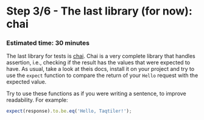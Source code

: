 # Step 3/6 - The last library (for now): chai
### Estimated time: 30 minutes

The last library for tests is [chai](https://www.chaijs.com/). Chai is a very complete library that handles assertion, i.e., checking if the result has the values that were expected to have. As usual, take a look at theis docs, install it on your project and try to use the `expect` function to compare the return of your `Hello` request with the expected value.

Try to use these functions as if you were writing a sentence, to improve readability. For example:

```typescript
expect(response).to.be.eq('Hello, Taqtiler!');
```
